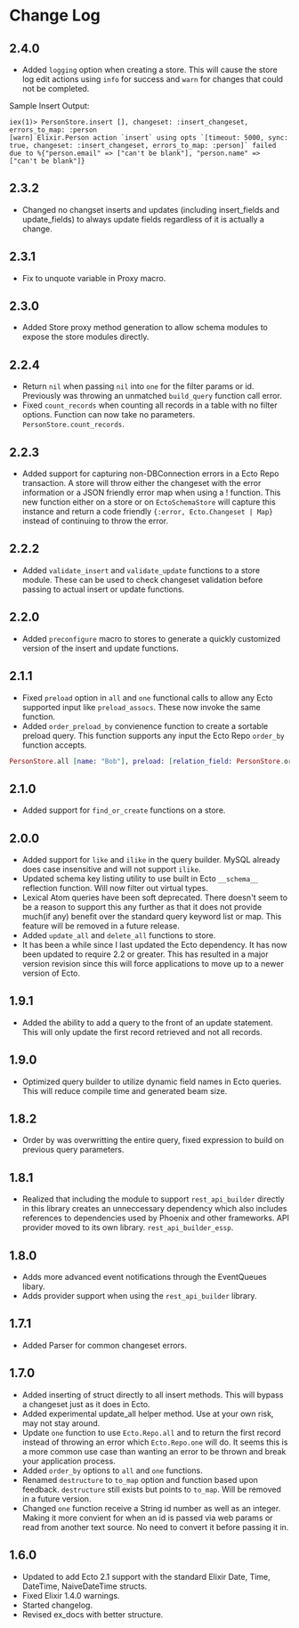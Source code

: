 # Change Log #

## 2.4.0 ##

* Added `logging` option when creating a store. This will cause the store log edit actions using `info` for success and `warn` for changes that could not be completed.

Sample Insert Output:

```
iex(1)> PersonStore.insert [], changeset: :insert_changeset, errors_to_map: :person
[warn] Elixir.Person action `insert` using opts `[timeout: 5000, sync: true, changeset: :insert_changeset, errors_to_map: :person]` failed due to %{"person.email" => ["can't be blank"], "person.name" => ["can't be blank"]}
```

## 2.3.2 ##

* Changed no changset inserts and updates (including insert_fields and update_fields) to always update fields regardless of it is actually a change.

## 2.3.1 ##

* Fix to unquote variable in Proxy macro.

## 2.3.0 ##

* Added Store proxy method generation to allow schema modules to expose the store modules directly.

## 2.2.4 ##

* Return `nil` when passing `nil` into `one` for the filter params or id. Previously was throwing an unmatched `build_query` function call error.
* Fixed `count_records` when counting all records in a table with no filter options. Function can now take no parameters. `PersonStore.count_records`.

## 2.2.3 ##

* Added support for capturing non-DBConnection errors in a Ecto Repo transaction. A store will throw either the changeset with the
error information or a JSON friendly error map when using a ! function. This new function either on a store or on `EctoSchemaStore`
will capture this instance and return a code friendly `{:error, Ecto.Changeset | Map}` instead of continuing to throw the error.

## 2.2.2 ##

* Added `validate_insert` and `validate_update` functions to a store module. These can be used to check changeset validation
before passing to actual insert or update functions.

## 2.2.0 ##

* Added `preconfigure` macro to stores to generate a quickly customized version of the insert and update functions.

## 2.1.1 ##

* Fixed `preload` option in `all` and `one` functional calls to allow any Ecto supported input like `preload_assocs`. These now invoke the same function.
* Added `order_preload_by` convienence function to create a sortable preload query. This function supports any input the Ecto Repo `order_by` function accepts.

```elixir
PersonStore.all [name: "Bob"], preload: [relation_field: PersonStore.order_preload_by(:id)]
```

## 2.1.0 ##

* Added support for `find_or_create` functions on a store.

## 2.0.0 ##

* Added support for `like` and `ilike` in the query builder. MySQL already does case insensitive and will not support `ilike`.
* Updated schema key listing utility to use built in Ecto `__schema__` reflection function. Will now filter out virtual types.
* Lexical Atom queries have been soft deprecated. There doesn't seem to be a reason to support this any further as that it does not provide much(if any) benefit over the standard query keyword list or map. This feature will be removed in a future release.
* Added `update_all` and `delete_all` functions to store.
* It has been a while since I last updated the Ecto dependency. It has now been updated to require 2.2 or greater. This has resulted in a major version revision since this will force applications to move up to a newer version of Ecto.

## 1.9.1 ##

* Added the ability to add a query to the front of an update statement. This will only update the first record retrieved and not all records.

## 1.9.0 ##

* Optimized query builder to utilize dynamic field names in Ecto queries. This will reduce compile time and generated beam size.

## 1.8.2 ##

* Order by was overwritting the entire query, fixed expression to build on previous query parameters.

## 1.8.1 ##

* Realized that including the module to support `rest_api_builder` directly in this library creates an unneccessary dependency which
also includes references to dependencies used by Phoenix and other frameworks. API provider moved to its own library. `rest_api_builder_essp`.

## 1.8.0 ##

* Adds more advanced event notifications through the EventQueues libary.
* Adds provider support when using the `rest_api_builder` library.

## 1.7.1 ##

* Added Parser for common changeset errors.

## 1.7.0 ##

* Added inserting of struct directly to all insert methods. This will bypass a changeset just as it does in Ecto.
* Added experimental update_all helper method. Use at your own risk, may not stay around.
* Update `one` function to use `Ecto.Repo.all` and to return the first record instead of throwing an error which `Ecto.Repo.one` will do.
It seems this is a more common use case than wanting an error to be thrown and break your application process.
* Added `order_by` options to `all` and `one` functions.
* Renamed `destructure` to `to_map` option and function based upon feedback. `destructure` still exists but points to `to_map`. Will be
removed in a future version.
* Changed `one` function receive a String id number as well as an integer. Making it more convient for when an id is passed via web params
or read from another text source. No need to convert it before passing it in.

## 1.6.0 ##

* Updated to add Ecto 2.1 support with the standard Elixir Date, Time, DateTime, NaiveDateTime structs.
* Fixed Elixir 1.4.0 warnings.
* Started changelog.
* Revised ex_docs with better structure.
